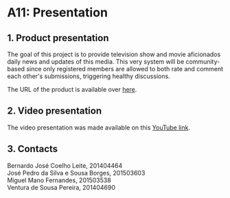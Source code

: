 # A11: Presentation

## 1. Product presentation
The goal of this project is to provide television show and movie aficionados daily news and updates of this media. This very system will be community-based since only registered members are allowed to both rate and comment each other's submissions, triggering healthy discussions.

The URL of the product is available over [here](http://lbaw1742.lbaw-prod.fe.up.pt/).

## 2. Video presentation
The video presentation was made available on this [YouTube link](#).

## 3. Contacts
Bernardo José Coelho Leite, 201404464  
José Pedro da Silva e Sousa Borges, 201503603  
Miguel Mano Fernandes, 201503538  
Ventura de Sousa Pereira, 201404690  
